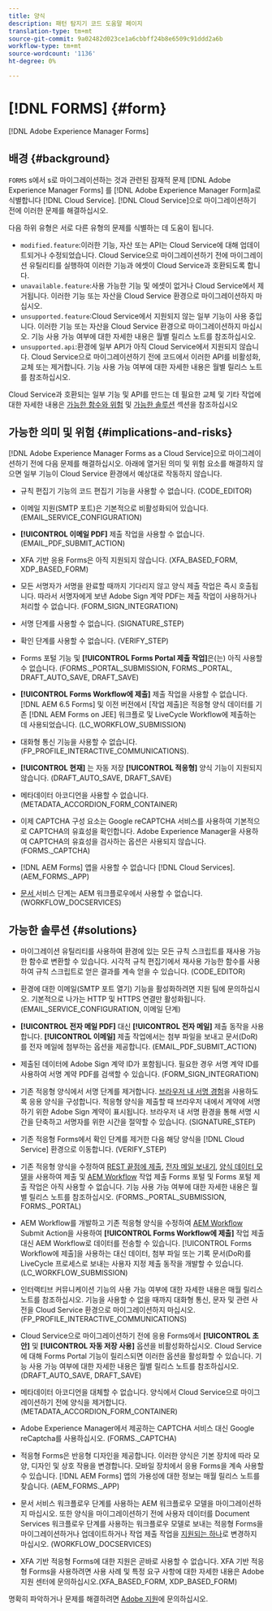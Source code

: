 ```yaml
---
title: 양식
description: 패턴 탐지기 코드 도움말 페이지
translation-type: tm+mt
source-git-commit: 9a02482d023ce1a6cbbff24b8e6509c91ddd2a6b
workflow-type: tm+mt
source-wordcount: '1136'
ht-degree: 0%

---
```



# [!DNL FORMS] {#form}

[!DNL Adobe Experience Manager Forms]

## 배경 {#background}

`FORMS` s에서 s로 마이그레이션하는 것과 관련된 잠재적 문제 [!DNL Adobe Experience Manager Forms] 를  [!DNL Adobe Experience Manager Form]a로 식별합니다 [!DNL Cloud Service]. [!DNL Cloud Service]으로 마이그레이션하기 전에 이러한 문제를 해결하십시오.

다음 하위 유형은 서로 다른 유형의 문제를 식별하는 데 도움이 됩니다.

* `modified.feature`:이러한 기능, 자산 또는 API는 Cloud Service에 대해 업데이트되거나 수정되었습니다. Cloud Service으로 마이그레이션하기 전에 마이그레이션 유틸리티를 실행하여 이러한 기능과 에셋이 Cloud Service과 호환되도록 합니다.
* `unavailable.feature`:사용 가능한 기능 및 에셋이 없거나 Cloud Service에서 제거됩니다. 이러한 기능 또는 자산을 Cloud Service 환경으로 마이그레이션하지 마십시오.
* `unsupported.feature`:Cloud Service에서 지원되지 않는 일부 기능이 사용 중입니다. 이러한 기능 또는 자산을 Cloud Service 환경으로 마이그레이션하지 마십시오. 기능 사용 가능 여부에 대한 자세한 내용은 월별 릴리스 노트를 참조하십시오.
* `unsupported.api`:환경에 일부 API가 아직 Cloud Service에서 지원되지 않습니다. Cloud Service으로 마이그레이션하기 전에 코드에서 이러한 API를 비활성화, 교체 또는 제거합니다. 기능 사용 가능 여부에 대한 자세한 내용은 월별 릴리스 노트를 참조하십시오.

Cloud Service과 호환되는 일부 기능 및 API를 만드는 데 필요한 교체 및 기타 작업에 대한 자세한 내용은 [가능한 함수와 위험](#implications-and-risks) 및 [가능한 솔루션](#solutions) 섹션을 참조하십시오

## 가능한 의미 및 위험 {#implications-and-risks}

[!DNL Adobe Experience Manager Forms as a Cloud Service]으로 마이그레이션하기 전에 다음 문제를 해결하십시오. 아래에 열거된 의미 및 위험 요소를 해결하지 않으면 일부 기능이 Cloud Service 환경에서 예상대로 작동하지 않습니다.

* 규칙 편집기 기능의 코드 편집기 기능을 사용할 수 없습니다. (CODE_EDITOR)

* 이메일 지원(SMTP 포트)은 기본적으로 비활성화되어 있습니다. (EMAIL_SERVICE_CONFIGURATION)

* **[!UICONTROL 이메일 PDF]** 제출 작업을 사용할 수 없습니다.(EMAIL_PDF_SUBMIT_ACTION)

* XFA 기반 응용 Forms은 아직 지원되지 않습니다. (XFA_BASED_FORM, XDP_BASED_FORM)

* 모든 서명자가 서명을 완료할 때까지 기다리지 않고 양식 제출 작업은 즉시 호출됩니다. 따라서 서명자에게 보낸 Adobe Sign 계약 PDF는 제출 작업이 사용하거나 처리할 수 없습니다. (FORM_SIGN_INTEGRATION)

* 서명 단계를 사용할 수 없습니다. (SIGNATURE_STEP)

* 확인 단계를 사용할 수 없습니다. (VERIFY_STEP)

* Forms 포털 기능 및 **[!UICONTROL Forms Portal 제출 작업]**&#x200B;은(는) 아직 사용할 수 없습니다. (FORMS._PORTAL_SUBMISSION, FORMS._PORTAL, DRAFT_AUTO_SAVE, DRAFT_SAVE)

* **[!UICONTROL Forms Workflow에 제출]** 제출 작업을 사용할 수 없습니다. [!DNL AEM 6.5 Forms] 및 이전 버전에서 [작업 제출]은 적응형 양식 데이터를 기존 [!DNL AEM Forms on JEE] 워크플로 및 LiveCycle Workflow에 제출하는 데 사용되었습니다. (LC_WORKFLOW_SUBMISSION)

* 대화형 통신 기능을 사용할 수 없습니다.  (FP_PROFILE_INTERACTIVE_COMMUNICATIONS).

* **[!UICONTROL 현재]** 는 자동 저장  **[!UICONTROL 적응형]** 양식 기능이 지원되지 않습니다. (DRAFT_AUTO_SAVE, DRAFT_SAVE)

* 메타데이터 아코디언을 사용할 수 없습니다. (METADATA_ACCORDION_FORM_CONTAINER)

* 이제 CAPTCHA 구성 요소는 Google reCAPTCHA 서비스를 사용하여 기본적으로 CAPTCHA의 유효성을 확인합니다. Adobe Experience Manager을 사용하여 CAPTCHA의 유효성을 검사하는 옵션은 사용되지 않습니다. (FORMS._CAPTCHA)

* [!DNL AEM Forms] 앱을 사용할 수 없습니다 [!DNL Cloud Services]. (AEM_FORMS._APP)

* [문서 ](https://experienceleague.adobe.com/docs/experience-manager-65/forms/install-aem-forms/osgi-installation/install-configure-document-services.html?lang=en#deployment-topology) 서비스 단계는 AEM 워크플로우에서 사용할 수 없습니다. (WORKFLOW_DOCSERVICES)

## 가능한 솔루션 {#solutions}

* 마이그레이션 유틸리티를 사용하여 환경에 있는 모든 규칙 스크립트를 재사용 가능한 함수로 변환할 수 있습니다. 시각적 규칙 편집기에서 재사용 가능한 함수를 사용하여 규칙 스크립트로 얻은 결과를 계속 얻을 수 있습니다. (CODE_EDITOR)

* 환경에 대한 이메일(SMTP 포트 열기) 기능을 활성화하려면 지원 팀에 문의하십시오. 기본적으로 나가는 HTTP 및 HTTPS 연결만 활성화됩니다. (EMAIL_SERVICE_CONFIGURATION, 이메일 단계)

* **[!UICONTROL 전자 메일 PDF]** 대신 **[!UICONTROL 전자 메일]** 제출 동작을 사용합니다. **[!UICONTROL 이메일]** 제출 작업에서는 첨부 파일을 보내고 문서(DoR)를 전자 메일에 첨부하는 옵션을 제공합니다. (EMAIL_PDF_SUBMIT_ACTION)

* 제출된 데이터에 Adobe Sign 계약 ID가 포함됩니다. 필요한 경우 서명 계약 ID를 사용하여 서명 계약 PDF를 검색할 수 있습니다.  (FORM_SIGN_INTEGRATION)

* 기존 적응형 양식에서 서명 단계를 제거합니다. [브라우저 내 서명 경험](https://medium.com/adobetech/using-adobe-sign-to-e-sign-an-adaptive-form-heres-the-best-way-to-do-it-dc3e15f9b684)을 사용하도록 응용 양식을 구성합니다. 적응형 양식을 제출할 때 브라우저 내에서 계약에 서명하기 위한 Adobe Sign 계약이 표시됩니다. 브라우저 내 서명 환경을 통해 서명 시간을 단축하고 서명자를 위한 시간을 절약할 수 있습니다. (SIGNATURE_STEP)

* 기존 적응형 Forms에서 확인 단계를 제거한 다음 해당 양식을 [!DNL Cloud Service] 환경으로 이동합니다. (VERIFY_STEP)

* 기존 적응형 양식을 수정하여 [REST 끝점에 제출](https://experienceleague.adobe.com/docs/experience-manager-forms-cloud-service/forms/create-an-adaptive-form/configure-submit-actions-and-metadata-submission/configuring-submit-actions.html#submit-to-rest-endpoint), [전자 메일 보내기](https://experienceleague.adobe.com/docs/experience-manager-forms-cloud-service/forms/create-an-adaptive-form/configure-submit-actions-and-metadata-submission/configuring-submit-actions.html#send-email), [양식 데이터 모델](https://experienceleague.adobe.com/docs/experience-manager-forms-cloud-service/forms/create-an-adaptive-form/configure-submit-actions-and-metadata-submission/configuring-submit-actions.html#submit-using-form-data-model)을 사용하여 제출 및 [AEM Workflow](https://experienceleague.adobe.com/docs/experience-manager-forms-cloud-service/forms/create-an-adaptive-form/configure-submit-actions-and-metadata-submission/configuring-submit-actions.html#invoke-an-aem-workflow) 작업 제출 Forms 포털 및 Forms 포털 제출 작업은 아직 사용할 수 없습니다. 기능 사용 가능 여부에 대한 자세한 내용은 월별 릴리스 노트를 참조하십시오. (FORMS._PORTAL_SUBMISSION, FORMS._PORTAL)

* AEM Workflow를 개발하고 기존 적응형 양식을 수정하여 [AEM Workflow](https://experienceleague.adobe.com/docs/experience-manager-forms-cloud-service/forms/create-an-adaptive-form/configure-submit-actions-and-metadata-submission/configuring-submit-actions.html#invoke-an-aem-workflow) Submit Action을 사용하여 **[!UICONTROL Forms Workflow에 제출]** 작업 제출 대신 AEM Workflow로 데이터를 전송할 수 있습니다. [!UICONTROL Forms Workflow에 제출]을 사용하는 대신 데이터, 첨부 파일 또는 기록 문서(DoR)를 LiveCycle 프로세스로 보내는 사용자 지정 제출 동작을 개발할 수 있습니다. (LC_WORKFLOW_SUBMISSION)

* 인터랙티브 커뮤니케이션 기능의 사용 가능 여부에 대한 자세한 내용은 매월 릴리스 노트를 참조하십시오. 기능을 사용할 수 없을 때까지 대화형 통신, 문자 및 관련 사전을 Cloud Service 환경으로 마이그레이션하지 마십시오. (FP_PROFILE_INTERACTIVE_COMMUNICATIONS)

* Cloud Service으로 마이그레이션하기 전에 응용 Forms에서 **[!UICONTROL 초안]** 및 **[!UICONTROL 자동 저장 사용]** 옵션을 비활성화하십시오. Cloud Service에 대해 Forms Portal 기능이 릴리스되면 이러한 옵션을 활성화할 수 있습니다. 기능 사용 가능 여부에 대한 자세한 내용은 월별 릴리스 노트를 참조하십시오. (DRAFT_AUTO_SAVE, DRAFT_SAVE)

* 메타데이터 아코디언을 대체할 수 없습니다. 양식에서 Cloud Service으로 마이그레이션하기 전에 양식을 제거합니다.(METADATA_ACCORDION_FORM_CONTAINER)

* Adobe Experience Manager에서 제공하는 CAPTCHA 서비스 대신 Google reCaptcha를 사용하십시오. (FORMS._CAPTCHA)

* 적응형 Forms은 반응형 디자인을 제공합니다. 이러한 양식은 기본 장치에 따라 모양, 디자인 및 상호 작용을 변경합니다. 모바일 장치에서 응용 Forms을 계속 사용할 수 있습니다. [!DNL AEM Forms] 앱의 가용성에 대한 정보는 매월 릴리스 노트를 찾습니다. (AEM_FORMS._APP)

* 문서 서비스 워크플로우 단계를 사용하는 AEM 워크플로우 모델을 마이그레이션하지 마십시오. 또한 양식을 마이그레이션하기 전에 사용자 데이터를 Document Services 워크플로우 단계를 사용하는 워크플로우 모델로 보내는 적응형 Forms을 마이그레이션하거나 업데이트하거나 작업 제출 작업을 [지원되는 하나](https://experienceleague.adobe.com/docs/experience-manager-forms-cloud-service/forms/create-an-adaptive-form/configure-submit-actions-and-metadata-submission/configuring-submit-actions.html)로 변경하지 마십시오. (WORKFLOW_DOCSERVICES)

* XFA 기반 적응형 Forms에 대한 지원은 곧바로 사용할 수 없습니다. XFA 기반 적응형 Forms을 사용하려면 사용 사례 및 특정 요구 사항에 대한 자세한 내용은 Adobe 지원 센터에 문의하십시오.(XFA_BASED_FORM, XDP_BASED_FORM)

명확히 파악하거나 문제를 해결하려면 [Adobe 지원](https://helpx.adobe.com/enterprise/using/support-for-experience-cloud.html)에 문의하십시오.
